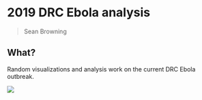 # 2019 DRC Ebola analysis  
> Sean Browning  

## What?  

Random visualizations and analysis work on the current DRC Ebola outbreak.


![](output/viz.gif)
